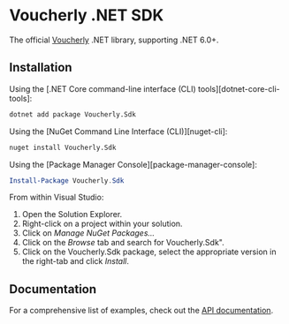# Voucherly .NET SDK

The official [Voucherly][voucherly] .NET library, supporting .NET 6.0+.

## Installation

Using the [.NET Core command-line interface (CLI) tools][dotnet-core-cli-tools]:

```sh
dotnet add package Voucherly.Sdk
```

Using the [NuGet Command Line Interface (CLI)][nuget-cli]:

```sh
nuget install Voucherly.Sdk
```

Using the [Package Manager Console][package-manager-console]:

```powershell
Install-Package Voucherly.Sdk
```

From within Visual Studio:

1. Open the Solution Explorer.
2. Right-click on a project within your solution.
3. Click on *Manage NuGet Packages...*
4. Click on the *Browse* tab and search for Voucherly.Sdk".
5. Click on the Voucherly.Sdk package, select the appropriate version in the
   right-tab and click *Install*.

## Documentation

For a comprehensive list of examples, check out the [API documentation][api-docs].


[voucherly]: https://voucherly.it
[api-docs]: https://docs.voucherly.it